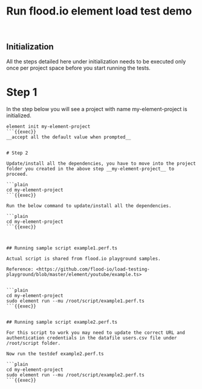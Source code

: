 
# Run flood.io element load test demo

<br>

## Initialization

All the steps detailed here under initialization needs to be executed only once per project space before you start running the tests.

# Step 1

In the step below you will see a project with name my-element-project is initialized. 

```plain
element init my-element-project
```{{exec}}
__accept all the default value when prompted__


# Step 2

Update/install all the dependencies, you have to move into the project folder you created in the above step __my-element-project__ to proceed.

```plain
cd my-element-project
```{{exec}}

Run the below command to update/install all the dependencies. 

```plain
cd my-element-project
```{{exec}}



## Running sample script example1.perf.ts

Actual script is shared from flood.io playground samples.

Reference: <https://github.com/flood-io/load-testing-playground/blob/master/element/youtube/example.ts>


```plain
cd my-element-project
sudo element run --mu /root/script/example1.perf.ts
```{{exec}}


## Running sample script example2.perf.ts

For this script to work you may need to update the correct URL and authentication credentials in the datafile users.csv file under /root/script folder.

Now run the testdef example2.perf.ts

```plain
cd my-element-project
sudo element run --mu /root/script/example2.perf.ts
```{{exec}}

